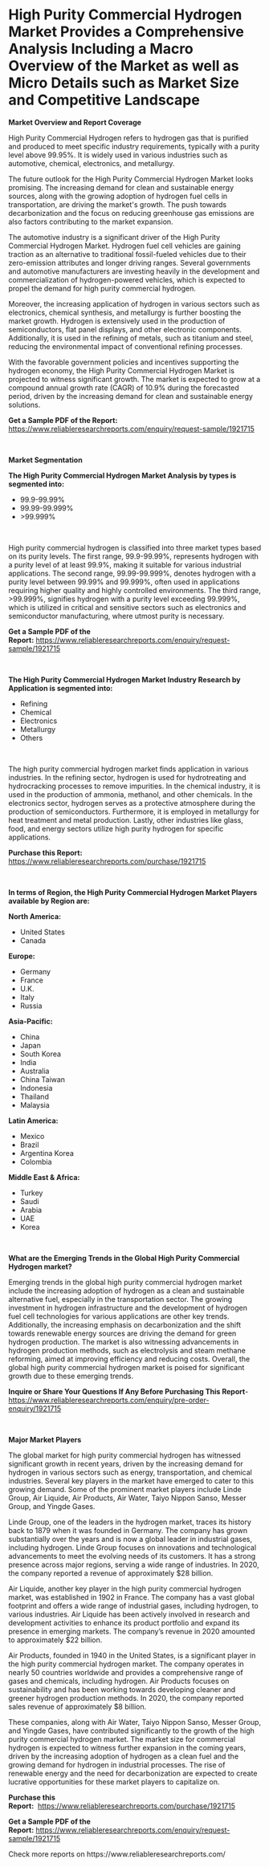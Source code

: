 <p><h1>High Purity Commercial Hydrogen Market Provides a Comprehensive Analysis Including a Macro Overview of the Market as well as Micro Details such as Market Size and Competitive Landscape</h1></p><p><strong>Market Overview and Report Coverage</strong></p>
<p><p>High Purity Commercial Hydrogen refers to hydrogen gas that is purified and produced to meet specific industry requirements, typically with a purity level above 99.95%. It is widely used in various industries such as automotive, chemical, electronics, and metallurgy.</p><p>The future outlook for the High Purity Commercial Hydrogen Market looks promising. The increasing demand for clean and sustainable energy sources, along with the growing adoption of hydrogen fuel cells in transportation, are driving the market's growth. The push towards decarbonization and the focus on reducing greenhouse gas emissions are also factors contributing to the market expansion.</p><p>The automotive industry is a significant driver of the High Purity Commercial Hydrogen Market. Hydrogen fuel cell vehicles are gaining traction as an alternative to traditional fossil-fueled vehicles due to their zero-emission attributes and longer driving ranges. Several governments and automotive manufacturers are investing heavily in the development and commercialization of hydrogen-powered vehicles, which is expected to propel the demand for high purity commercial hydrogen.</p><p>Moreover, the increasing application of hydrogen in various sectors such as electronics, chemical synthesis, and metallurgy is further boosting the market growth. Hydrogen is extensively used in the production of semiconductors, flat panel displays, and other electronic components. Additionally, it is used in the refining of metals, such as titanium and steel, reducing the environmental impact of conventional refining processes.</p><p>With the favorable government policies and incentives supporting the hydrogen economy, the High Purity Commercial Hydrogen Market is projected to witness significant growth. The market is expected to grow at a compound annual growth rate (CAGR) of 10.9% during the forecasted period, driven by the increasing demand for clean and sustainable energy solutions.</p></p>
<p><strong>Get a Sample PDF of the Report:</strong> <a href="https://www.reliableresearchreports.com/enquiry/request-sample/1921715">https://www.reliableresearchreports.com/enquiry/request-sample/1921715</a></p>
<p>&nbsp;</p>
<p><strong>Market Segmentation</strong></p>
<p><strong>The High Purity Commercial Hydrogen Market Analysis by types is segmented into:</strong></p>
<p><ul><li>99.9-99.99%</li><li>99.99-99.999%</li><li>>99.999%</li></ul></p>
<p>&nbsp;</p>
<p><p>High purity commercial hydrogen is classified into three market types based on its purity levels. The first range, 99.9-99.99%, represents hydrogen with a purity level of at least 99.9%, making it suitable for various industrial applications. The second range, 99.99-99.999%, denotes hydrogen with a purity level between 99.99% and 99.999%, often used in applications requiring higher quality and highly controlled environments. The third range, >99.999%, signifies hydrogen with a purity level exceeding 99.999%, which is utilized in critical and sensitive sectors such as electronics and semiconductor manufacturing, where utmost purity is necessary.</p></p>
<p><strong>Get a Sample PDF of the Report:</strong>&nbsp;<a href="https://www.reliableresearchreports.com/enquiry/request-sample/1921715">https://www.reliableresearchreports.com/enquiry/request-sample/1921715</a></p>
<p>&nbsp;</p>
<p><strong>The High Purity Commercial Hydrogen Market Industry Research by Application is segmented into:</strong></p>
<p><ul><li>Refining</li><li>Chemical</li><li>Electronics</li><li>Metallurgy</li><li>Others</li></ul></p>
<p>&nbsp;</p>
<p><p>The high purity commercial hydrogen market finds application in various industries. In the refining sector, hydrogen is used for hydrotreating and hydrocracking processes to remove impurities. In the chemical industry, it is used in the production of ammonia, methanol, and other chemicals. In the electronics sector, hydrogen serves as a protective atmosphere during the production of semiconductors. Furthermore, it is employed in metallurgy for heat treatment and metal production. Lastly, other industries like glass, food, and energy sectors utilize high purity hydrogen for specific applications.</p></p>
<p><strong>Purchase this Report:</strong>&nbsp; <a href="https://www.reliableresearchreports.com/purchase/1921715">https://www.reliableresearchreports.com/purchase/1921715</a></p>
<p>&nbsp;</p>
<p><strong>In terms of Region, the High Purity Commercial Hydrogen Market Players available by Region are:</strong></p>
<p>
    <p> <strong> North America: </strong>
        <ul>
            <li>United States</li>
            <li>Canada</li>
        </ul>
        </p> 
    <p> <strong> Europe: </strong>
        <ul>
            <li>Germany</li>
            <li>France</li>
            <li>U.K.</li>
            <li>Italy</li>
            <li>Russia</li>
        </ul>
        </p> 
    <p> <strong> Asia-Pacific: </strong>
        <ul>
            <li>China</li>
            <li>Japan</li>
            <li>South Korea</li>
            <li>India</li>
            <li>Australia</li>
            <li>China Taiwan</li>
            <li>Indonesia</li>
            <li>Thailand</li>
            <li>Malaysia</li>
        </ul>
        </p> 
    <p> <strong> Latin America: </strong>
        <ul>
            <li>Mexico</li>
            <li>Brazil</li>
            <li>Argentina Korea</li>
            <li>Colombia</li>
        </ul>
        </p> 
    <p> <strong> Middle East & Africa: </strong>
        <ul>
            <li>Turkey</li>
            <li>Saudi</li>
            <li>Arabia</li>
            <li>UAE</li>
            <li>Korea</li>
        </ul>
    </p>
    </p>
<p>&nbsp;</p>
<p><strong>What are the Emerging Trends in the Global High Purity Commercial Hydrogen market?</strong></p>
<p><p>Emerging trends in the global high purity commercial hydrogen market include the increasing adoption of hydrogen as a clean and sustainable alternative fuel, especially in the transportation sector. The growing investment in hydrogen infrastructure and the development of hydrogen fuel cell technologies for various applications are other key trends. Additionally, the increasing emphasis on decarbonization and the shift towards renewable energy sources are driving the demand for green hydrogen production. The market is also witnessing advancements in hydrogen production methods, such as electrolysis and steam methane reforming, aimed at improving efficiency and reducing costs. Overall, the global high purity commercial hydrogen market is poised for significant growth due to these emerging trends.</p></p>
<p><strong>Inquire or Share Your Questions If Any Before Purchasing This Report</strong>- <a href="https://www.reliableresearchreports.com/enquiry/pre-order-enquiry/1921715">https://www.reliableresearchreports.com/enquiry/pre-order-enquiry/1921715</a></p>
<p>&nbsp;</p>
<p><strong>Major Market Players</strong></p>
<p><p>The global market for high purity commercial hydrogen has witnessed significant growth in recent years, driven by the increasing demand for hydrogen in various sectors such as energy, transportation, and chemical industries. Several key players in the market have emerged to cater to this growing demand. Some of the prominent market players include Linde Group, Air Liquide, Air Products, Air Water, Taiyo Nippon Sanso, Messer Group, and Yingde Gases.</p><p>Linde Group, one of the leaders in the hydrogen market, traces its history back to 1879 when it was founded in Germany. The company has grown substantially over the years and is now a global leader in industrial gases, including hydrogen. Linde Group focuses on innovations and technological advancements to meet the evolving needs of its customers. It has a strong presence across major regions, serving a wide range of industries. In 2020, the company reported a revenue of approximately $28 billion.</p><p>Air Liquide, another key player in the high purity commercial hydrogen market, was established in 1902 in France. The company has a vast global footprint and offers a wide range of industrial gases, including hydrogen, to various industries. Air Liquide has been actively involved in research and development activities to enhance its product portfolio and expand its presence in emerging markets. The company’s revenue in 2020 amounted to approximately $22 billion.</p><p>Air Products, founded in 1940 in the United States, is a significant player in the high purity commercial hydrogen market. The company operates in nearly 50 countries worldwide and provides a comprehensive range of gases and chemicals, including hydrogen. Air Products focuses on sustainability and has been working towards developing cleaner and greener hydrogen production methods. In 2020, the company reported sales revenue of approximately $8 billion.</p><p>These companies, along with Air Water, Taiyo Nippon Sanso, Messer Group, and Yingde Gases, have contributed significantly to the growth of the high purity commercial hydrogen market. The market size for commercial hydrogen is expected to witness further expansion in the coming years, driven by the increasing adoption of hydrogen as a clean fuel and the growing demand for hydrogen in industrial processes. The rise of renewable energy and the need for decarbonization are expected to create lucrative opportunities for these market players to capitalize on.</p></p>
<p><strong>Purchase this Report:</strong>&nbsp;&nbsp;<a href="https://www.reliableresearchreports.com/purchase/1921715">https://www.reliableresearchreports.com/purchase/1921715</a></p>
<p></p>
<p><strong>Get a Sample PDF of the Report:</strong>&nbsp;<a href="https://www.reliableresearchreports.com/enquiry/request-sample/1921715">https://www.reliableresearchreports.com/enquiry/request-sample/1921715</a></p>
<p>Check more reports on https://www.reliableresearchreports.com/</p>